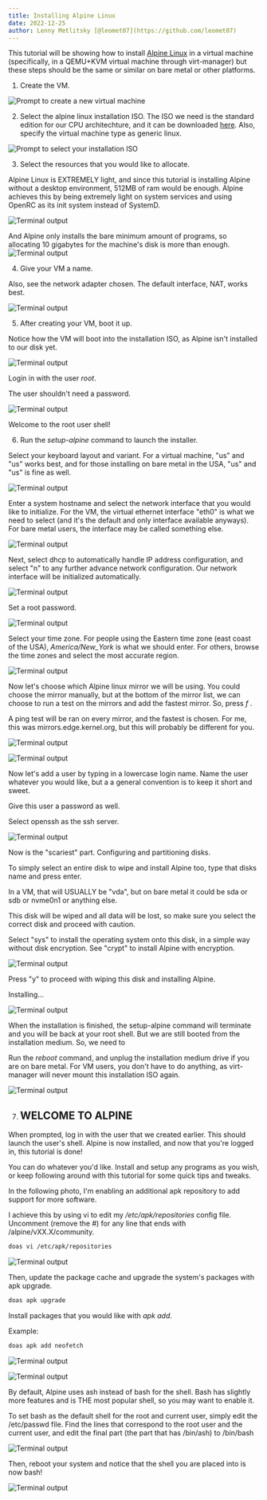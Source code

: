 ```yaml
---
title: Installing Alpine Linux
date: 2022-12-25
author: Lenny Metlitsky [@leomet07](https://github.com/leomet07)
---
```


This tutorial will be showing how to install [Alpine Linux](https://www.alpinelinux.org/) in a virtual machine (specifically, in a QEMU+KVM virtual machine through virt-manager) but these steps should be the same or similar on bare metal or other platforms.

1. Create the VM.

![Prompt to create a new virtual machine](/img/posts/installing_alpine/1.png)

2. Select the alpine linux installation ISO. The ISO we need is the standard edition for our CPU architechture, and it can be downloaded [here](https://www.alpinelinux.org/downloads/). Also, specify the virtual machine type as generic linux.

![Prompt to select your installation ISO](/img/posts/installing_alpine/2.png)

3. Select the resources that you would like to allocate.

Alpine Linux is EXTREMELY light, and since this tutorial is installing Alpine without a desktop environment, 512MB of ram would be enough. Alpine achieves this by being extremely light on system services and using OpenRC as its init system instead of SystemD.

![Terminal output](/img/posts/installing_alpine/3.png)

And Alpine only installs the bare minimum amount of programs, so allocating 10 gigabytes for the machine's disk is more than enough.
![Terminal output](/img/posts/installing_alpine/4.png)

4. Give your VM a name.

Also, see the network adapter chosen. The default interface, NAT, works best.

![Terminal output](/img/posts/installing_alpine/5.png)

5. After creating your VM, boot it up.

Notice how the VM will boot into the installation ISO, as Alpine isn't installed to our disk yet.

![Terminal output](/img/posts/installing_alpine/6.png)

Login in with the user _root_.

The user shouldn't need a password.

![Terminal output](/img/posts/installing_alpine/7.png)

Welcome to the root user shell!

6. Run the _setup-alpine_ command to launch the installer.

Select your keyboard layout and variant. For a virtual machine, "us" and "us" works best, and for those installing on bare metal in the USA, "us" and "us" is fine as well.

![Terminal output](/img/posts/installing_alpine/8.png)

Enter a system hostname and select the network interface that you would like to initialize. For the VM, the virtual ethernet interface "eth0" is what we need to select (and it's the default and only interface available anyways). For bare metal users, the interface may be called something else.

![Terminal output](/img/posts/installing_alpine/9.png)

Next, select dhcp to automatically handle IP address configuration, and select "n" to any further advance network configuration. Our network interface will be initialized automatically.

![Terminal output](/img/posts/installing_alpine/10.png)

Set a root password.

![Terminal output](/img/posts/installing_alpine/11.png)

Select your time zone. For people using the Eastern time zone (east coast of the USA), _America/New_York_ is what we should enter. For others, browse the time zones and select the most accurate region.

![Terminal output](/img/posts/installing_alpine/12.png)

Now let's choose which Alpine linux mirror we will be using. You could choose the mirror manually, but at the bottom of the mirror list, we can choose to run a test on the mirrors and add the fastest mirror. So, press _f_ .

A ping test will be ran on every mirror, and the fastest is chosen. For me, this was mirrors.edge.kernel.org, but this will probably be different for you.

![Terminal output](/img/posts/installing_alpine/13.png)

![Terminal output](/img/posts/installing_alpine/14.png)

Now let's add a user by typing in a lowercase login name. Name the user whatever you would like, but a a general convention is to keep it short and sweet.

Give this user a password as well.

Select openssh as the ssh server.

![Terminal output](/img/posts/installing_alpine/15.png)

Now is the "scariest" part. Configuring and partitioning disks.

To simply select an entire disk to wipe and install Alpine too, type that disks name and press enter.

In a VM, that will USUALLY be "vda", but on bare metal it could be sda or sdb or nvme0n1 or anything else.

This disk will be wiped and all data will be lost, so make sure you select the correct disk and proceed with caution.

Select "sys" to install the operating system onto this disk, in a simple way without disk encryption. See "crypt" to install Alpine with encryption.

![Terminal output](/img/posts/installing_alpine/16.png)

Press "y" to proceed with wiping this disk and installing Alpine.

Installing...

![Terminal output](/img/posts/installing_alpine/17.png)

When the installation is finished, the setup-alpine command will terminate and you will be back at your root shell. But we are still booted from the installation medium. So, we need to

Run the _reboot_ command, and unplug the installation medium drive if you are on bare metal. For VM users, you don't have to do anything, as virt-manager will never mount this installation ISO again.

![Terminal output](/img/posts/installing_alpine/18.png)

7. ## WELCOME TO ALPINE

When prompted, log in with the user that we created earlier.
This should launch the user's shell. Alpine is now installed, and now that you're logged in, this tutorial is done!

You can do whatever you'd like. Install and setup any programs as you wish, or keep following around with this tutorial for some quick tips and tweaks.

In the following photo, I'm enabling an additional apk repository to add support for more software.

I achieve this by using vi to edit my _/etc/apk/repositories_ config file. Uncomment (remove the #) for any line that ends with /alpine/vXX.X/community.

```bash
doas vi /etc/apk/repositories
```

![Terminal output](/img/posts/installing_alpine/19.png)

Then, update the package cache and upgrade the system's packages with apk upgrade.

```bash
doas apk upgrade
```

Install packages that you would like with _apk add_.

Example:

```bash
doas apk add neofetch
```

![Terminal output](/img/posts/installing_alpine/20.png)

![Terminal output](/img/posts/installing_alpine/21.png)

By default, Alpine uses ash instead of bash for the shell. Bash has slightly more features and is THE most popular shell, so you may want to enable it.

To set bash as the default shell for the root and current user, simply edit the /etc/passwd file. Find the lines that correspond to the root user and the current user, and edit the final part (the part that has /bin/ash) to /bin/bash

![Terminal output](/img/posts/installing_alpine/22.png)

Then, reboot your system and notice that the shell you are placed into is now bash!

![Terminal output](/img/posts/installing_alpine/23.png)

